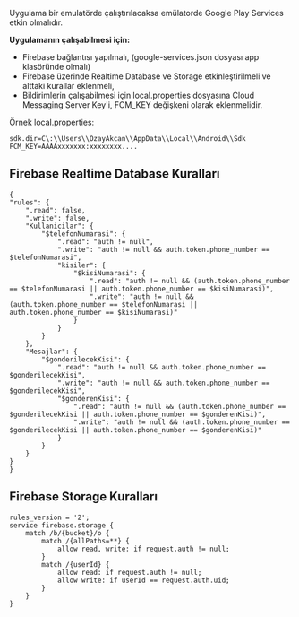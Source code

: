﻿
Uygulama bir emulatörde çalıştırılacaksa emülatorde Google Play Services etkin olmalıdır.

**Uygulamanın çalışabilmesi için:**

 - Firebase bağlantısı yapılmalı, (google-services.json dosyası app klasöründe olmalı)
 - Firebase üzerinde Realtime Database ve Storage etkinleştirilmeli ve alttaki kurallar eklenmeli,
 - Bildirimlerin çalışabilmesi için local.properties dosyasına Cloud Messaging Server Key'i, FCM_KEY değişkeni olarak eklenmelidir.

Örnek local.properties:
```
sdk.dir=C\:\\Users\\OzayAkcan\\AppData\\Local\\Android\\Sdk
FCM_KEY=AAAAxxxxxxx:xxxxxxxx....
```

Firebase Realtime Database Kuralları
------
```
{
"rules": {
	".read": false,
	".write": false,
	"Kullanicilar": {
		"$telefonNumarasi": {
			".read": "auth != null",
			".write": "auth != null && auth.token.phone_number == $telefonNumarasi",
			"kisiler": {
				"$kisiNumarasi": {
					".read": "auth != null && (auth.token.phone_number == $telefonNumarasi || auth.token.phone_number == $kisiNumarasi)",
					".write": "auth != null && (auth.token.phone_number == $telefonNumarasi || auth.token.phone_number == $kisiNumarasi)"
				}
			}
		}
	},
	"Mesajlar": {
		"$gonderilecekKisi": {
			".read": "auth != null && auth.token.phone_number == $gonderilecekKisi",
			".write": "auth != null && auth.token.phone_number == $gonderilecekKisi",
			"$gonderenKisi": {
				".read": "auth != null && (auth.token.phone_number == $gonderilecekKisi || auth.token.phone_number == $gonderenKisi)",
				".write": "auth != null && (auth.token.phone_number == $gonderilecekKisi || auth.token.phone_number == $gonderenKisi)"
			}
		}
	}
}
}
```
Firebase Storage Kuralları
------
```
rules_version = '2';
service firebase.storage {
	match /b/{bucket}/o {
		match /{allPaths=**} {
			allow read, write: if request.auth != null;
		}
		match /{userId} {
			allow read: if request.auth != null;
			allow write: if userId == request.auth.uid;
		}
	}
}
```